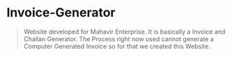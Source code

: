 # Invoice-Generator

> Website developed for Mahavir Enterprise. It is basically a Invoice and Challan Generator. The Process right now used cannot generate a Computer Generated Invoice so for that we created this Website.
